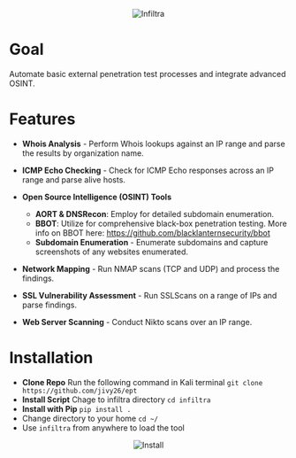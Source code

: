 <p align="center">
  <img src="https://github.com/jivy26/infiltra/blob/master/logo.png" alt="Infiltra">
</p>

# Goal
Automate basic external penetration test processes and integrate advanced OSINT.

# Features

- **Whois Analysis** - Perform Whois lookups against an IP range and parse the results by organization name.

- **ICMP Echo Checking** - Check for ICMP Echo responses across an IP range and parse alive hosts.

- **Open Source Intelligence (OSINT) Tools**
  - **AORT & DNSRecon**: Employ for detailed subdomain enumeration.
  - **BBOT**: Utilize for comprehensive black-box penetration testing. More info on BBOT here: https://github.com/blacklanternsecurity/bbot
  - **Subdomain Enumeration** - Enumerate subdomains and capture screenshots of any websites enumerated.

- **Network Mapping** - Run NMAP scans (TCP and UDP) and process the findings.

- **SSL Vulnerability Assessment** - Run SSLScans on a range of IPs and parse findings.

- **Web Server Scanning** - Conduct Nikto scans over an IP range.


# Installation

- **Clone Repo**
Run the following command in Kali terminal `git clone https://github.com/jivy26/ept`
- **Install Script**
Chage to infiltra directory `cd infiltra`<br />
- **Install with Pip**
`pip install .` 
- Change directory to your home `cd ~/`
- Use `infiltra` from anywhere to load the tool

<p align="center">
  <img src="hhttps://i.postimg.cc/XvzrRRP1/Virtual-Box-VM-4-VM8n-DYU0-A.gif" alt="Install">
</p>
